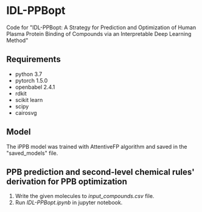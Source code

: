 # IDL-PPBopt
Code for "IDL-PPBopt: A Strategy for Prediction and Optimization of Human Plasma Protein Binding of Compounds via an Interpretable Deep Learning Method"

## Requirements
- python 3.7
- pytorch 1.5.0
- openbabel 2.4.1
- rdkit
- scikit learn
- scipy 
- cairosvg

## Model
The iPPB model was trained with AttentiveFP algorithm and saved in the "saved_models" file.

## PPB prediction and second-level chemical rules' derivation for PPB optimization
1. Write the given molecules to *input_compounds.csv* file.
2. Run *IDL-PPBopt.ipynb* in jupyter notebook.
